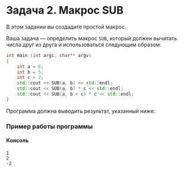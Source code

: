 # Задача 2. Макрос SUB
В этом задании вы создадите простой макрос.

Ваша задача — определить макрос `SUB`, который должен вычитать числа друг из друга и использоваться следующим образом:

```cpp
int main (int argc, char** argv)
{
	int a = 6;
	int b = 5;
	int c = 2;
	std::cout << SUB(a, b) << std::endl;
	std::cout << SUB(a, b) * c << std::endl;
	std::cout << SUB(a, b + c) * c << std::endl;
}
```

Программа должна выводить результат, указанный ниже:

### Пример работы программы
#### Консоль
```
1
2
-2
```
